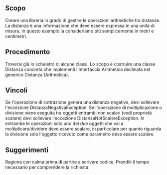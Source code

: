 ## Scopo

Creare una libreria in grado di gestire le operazioni aritmetiche tra distanze. La distanza è una informazione che deve essere espressa in una unità di misura. In questo esempio la consideriamo più semplicemente in metri e centimetri.

## Procedimento
Troverai già lo scheletro di alcune classi. Lo scopo è costruire una classe Distanza concreta che implementi l'interfaccia Aritmetica declinata nel generico
Distanza (Aritmetica<Distanza>).

## Vincoli
Se l'operazione di sottrazione genera una distanza negativa, devi sollevare
l'eccezione DistanzaNegativaException. Se l'operazione di moltiplicazione o divisione viene eseguita tra oggetti entrambi non scalari (vedi proprietà scalare) devi sollevare l'eccezione DistanzaNotScalareException. In entrambe le operazioni solo uno dei due oggetti che vai a moltiplicare/dividere deve essere scalare, in particolare per quanto riguarda la divisione solo l'oggetto ricevuto come parametro deve essere scalare.

## Suggerimenti
Ragiona con calma prima di partire a scrivere codice. Prenditi il tempo necessario per comprendere la richiesta.


